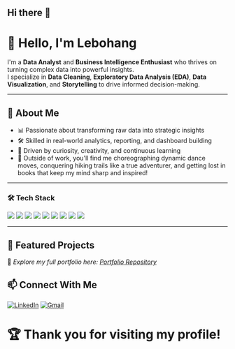 ## Hi there 👋

# 👋 Hello, I'm Lebohang


I'm a **Data Analyst** and **Business Intelligence Enthusiast** who thrives on turning complex data into powerful insights.  
I specialize in **Data Cleaning**, **Exploratory Data Analysis (EDA)**, **Data Visualization**, and **Storytelling** to drive informed decision-making.

---

## 🚀 About Me

- 📊 Passionate about transforming raw data into strategic insights
- 🛠️ Skilled in real-world analytics, reporting, and dashboard building
- 🎯 Driven by curiosity, creativity, and continuous learning
- 🎨 Outside of work, you'll find me choreographing dynamic dance moves, conquering hiking trails like a true adventurer, and getting lost in books that keep my mind sharp and inspired! 
---

### 🛠️ Tech Stack
<p align="left">
  <img src="https://img.shields.io/badge/SQL-4479A1?style=for-the-badge&logo=postgresql&logoColor=white"/>
  <img src="https://img.shields.io/badge/Python-FFD43B?style=for-the-badge&logo=python&logoColor=blue"/>
  <img src="https://img.shields.io/badge/R-276DC3?style=for-the-badge&logo=r&logoColor=white"/>
  <img src="https://img.shields.io/badge/HTML5-E34F26?style=for-the-badge&logo=html5&logoColor=white"/>
  <img src="https://img.shields.io/badge/CSS3-1572B6?style=for-the-badge&logo=css3&logoColor=white"/>
  <img src="https://img.shields.io/badge/JavaScript-F7DF1E?style=for-the-badge&logo=javascript&logoColor=black"/>
  <img src="https://img.shields.io/badge/Excel-217346?style=for-the-badge&logo=microsoft-excel&logoColor=white"/>
  <img src="https://img.shields.io/badge/Tableau-E97627?style=for-the-badge&logo=tableau&logoColor=white"/>
  <img src="https://img.shields.io/badge/Power%20BI-F2C811?style=for-the-badge&logo=powerbi&logoColor=black"/>
</p>

---

## 📁 Featured Projects

🔗 *Explore my full portfolio here: [Portfolio Repository](https://github.com/yourusername/yourportfolio)*



## 📫 Connect With Me

[![LinkedIn](https://img.shields.io/badge/-LinkedIn-0077B5?style=flat-square&logo=linkedin&logoColor=white)](https://linkedin.com/in/yourlinkedinprofile)
[![Gmail](https://img.shields.io/badge/-Gmail-D14836?style=flat-square&logo=gmail&logoColor=white)](mailto:youremail@example.com)


# 🏆 Thank you for visiting my profile!
